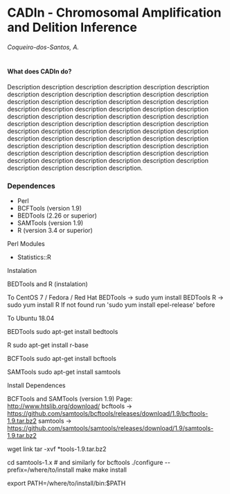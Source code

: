 # **CADIn** - Chromosomal Amplification and Delition Inference
###### *Coqueiro-dos-Santos, A.*
#
#### What does CADIn do?
Description description description description description description description description description description description description description description description description description description description description description description description description description description description description description description description description description description description description description description description description description description description description description description description description description description description description description description description description description description description description description description description description description description description description description description.

### Dependences
- Perl
- BCFTools (version 1.9)
- BEDTools (2.26 or superior)
- SAMTools (version 1.9)
- R (version 3.4 or superior)

Perl Modules
- Statistics::R

Instalation

BEDTools and R (instalation)

To CentOS 7 / Fedora / Red Hat
BEDTools -> sudo yum install BEDTools
R -> sudo yum install R
If not found run 'sudo yum install epel-release' before

To Ubuntu 18.04

BEDTools
sudo apt-get install bedtools

R
sudo apt-get install r-base

BCFTools
sudo apt-get install bcftools

SAMTools
sudo apt-get install samtools

Install Dependences

BCFTools and SAMTools (version 1.9)
Page: http://www.htslib.org/download/
bcftools -> https://github.com/samtools/bcftools/releases/download/1.9/bcftools-1.9.tar.bz2
samtools -> https://github.com/samtools/samtools/releases/download/1.9/samtools-1.9.tar.bz2

wget link
tar -xvf *tools-1.9.tar.bz2

cd samtools-1.x    # and similarly for bcftools
./configure --prefix=/where/to/install
make
make install

export PATH=/where/to/install/bin:$PATH

